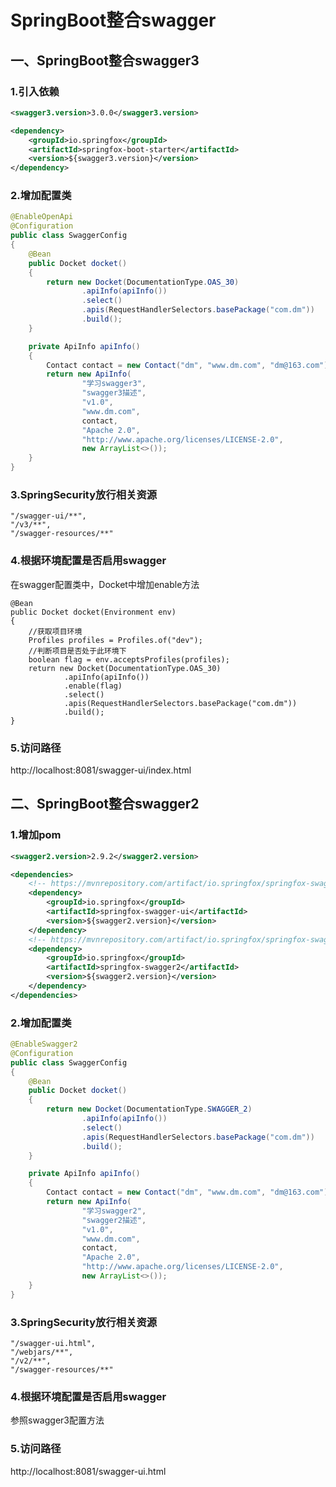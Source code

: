 # SpringBoot整合swagger

## 一、SpringBoot整合swagger3

### 1.引入依赖
```xml
<swagger3.version>3.0.0</swagger3.version>
```
```xml
<dependency>
    <groupId>io.springfox</groupId>
    <artifactId>springfox-boot-starter</artifactId>
    <version>${swagger3.version}</version>
</dependency>
```

### 2.增加配置类
```java
@EnableOpenApi
@Configuration
public class SwaggerConfig
{
	@Bean
	public Docket docket()
	{
		return new Docket(DocumentationType.OAS_30)
				.apiInfo(apiInfo())
				.select()
				.apis(RequestHandlerSelectors.basePackage("com.dm"))
				.build();
	}

	private ApiInfo apiInfo()
	{
		Contact contact = new Contact("dm", "www.dm.com", "dm@163.com");
		return new ApiInfo(
				"学习swagger3",
				"swagger3描述",
				"v1.0",
				"www.dm.com",
				contact,
				"Apache 2.0",
				"http://www.apache.org/licenses/LICENSE-2.0",
				new ArrayList<>());
	}
}
```

### 3.SpringSecurity放行相关资源
```text
"/swagger-ui/**",
"/v3/**",
"/swagger-resources/**"
```

### 4.根据环境配置是否启用swagger
在swagger配置类中，Docket中增加enable方法
```text
@Bean
public Docket docket(Environment env)
{
    //获取项目环境
    Profiles profiles = Profiles.of("dev");
    //判断项目是否处于此环境下
    boolean flag = env.acceptsProfiles(profiles);
    return new Docket(DocumentationType.OAS_30)
            .apiInfo(apiInfo())
            .enable(flag)
            .select()
            .apis(RequestHandlerSelectors.basePackage("com.dm"))
            .build();
}
```

### 5.访问路径
http://localhost:8081/swagger-ui/index.html

## 二、SpringBoot整合swagger2

### 1.增加pom
```xml
<swagger2.version>2.9.2</swagger2.version>
```
```xml
<dependencies>
    <!-- https://mvnrepository.com/artifact/io.springfox/springfox-swagger-ui -->
    <dependency>
        <groupId>io.springfox</groupId>
        <artifactId>springfox-swagger-ui</artifactId>
        <version>${swagger2.version}</version>
    </dependency>
    <!-- https://mvnrepository.com/artifact/io.springfox/springfox-swagger2 -->
    <dependency>
        <groupId>io.springfox</groupId>
        <artifactId>springfox-swagger2</artifactId>
        <version>${swagger2.version}</version>
    </dependency>
</dependencies>
```

### 2.增加配置类
```java
@EnableSwagger2
@Configuration
public class SwaggerConfig
{
	@Bean
	public Docket docket()
	{
		return new Docket(DocumentationType.SWAGGER_2)
				.apiInfo(apiInfo())
				.select()
				.apis(RequestHandlerSelectors.basePackage("com.dm"))
				.build();
	}

	private ApiInfo apiInfo()
	{
		Contact contact = new Contact("dm", "www.dm.com", "dm@163.com");
		return new ApiInfo(
				"学习swagger2",
				"swagger2描述",
				"v1.0",
				"www.dm.com",
				contact,
				"Apache 2.0",
				"http://www.apache.org/licenses/LICENSE-2.0",
				new ArrayList<>());
	}
}
```

### 3.SpringSecurity放行相关资源
```text
"/swagger-ui.html",
"/webjars/**",
"/v2/**",
"/swagger-resources/**"
```

### 4.根据环境配置是否启用swagger
参照swagger3配置方法

### 5.访问路径
http://localhost:8081/swagger-ui.html